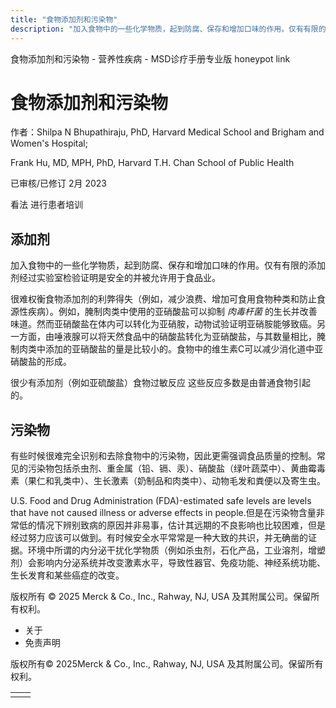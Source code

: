 ```yaml
---
title: "食物添加剂和污染物"
description: "加入食物中的一些化学物质，起到防腐、保存和增加口味的作用。仅有有限的添加剂经过实验室检验证明是安全的并被允许用于食品业。"
---
```


﻿食物添加剂和污染物 \- 营养性疾病 \- MSD诊疗手册专业版 honeypot link

# 食物添加剂和污染物

作者：Shilpa N Bhupathiraju, PhD, Harvard Medical School and Brigham and Women's Hospital;

Frank Hu, MD, MPH, PhD, Harvard T.H. Chan School of Public Health

已审核/已修订 2月 2023

看法 进行患者培训

## 添加剂

加入食物中的一些化学物质，起到防腐、保存和增加口味的作用。仅有有限的添加剂经过实验室检验证明是安全的并被允许用于食品业。

很难权衡食物添加剂的利弊得失（例如，减少浪费、增加可食用食物种类和防止食源性疾病）。例如，腌制肉类中使用的亚硝酸盐可以抑制 _肉毒杆菌_ 的生长并改善味道。然而亚硝酸盐在体内可以转化为亚硝胺，动物试验证明亚硝胺能够致癌。另一方面，由唾液腺可以将天然食品中的硝酸盐转化为亚硝酸盐，与其数量相比，腌制肉类中添加的亚硝酸盐的量是比较小的。食物中的维生素C可以减少消化道中亚硝酸盐的形成。

很少有添加剂（例如亚硫酸盐）食物过敏反应 这些反应多数是由普通食物引起的。

## 污染物

有些时候很难完全识别和去除食物中的污染物，因此更需强调食品质量的控制。常见的污染物包括杀虫剂、重金属（铅、镉、汞）、硝酸盐（绿叶蔬菜中）、黄曲霉毒素（果仁和乳类中）、生长激素（奶制品和肉类中）、动物毛发和粪便以及寄生虫。

U.S. Food and Drug Administration (FDA)-estimated safe levels are levels that have not caused illness or adverse effects in people.但是在污染物含量非常低的情况下辨别致病的原因并非易事，估计其远期的不良影响也比较困难，但是经过努力应该可以做到。有时候安全水平常常是一种大致的共识，并无确凿的证据。环境中所谓的内分泌干扰化学物质（例如杀虫剂，石化产品，工业溶剂，增塑剂）会影响内分泌系统并改变激素水平，导致性器官、免疫功能、神经系统功能、生长发育和某些癌症的改变。



版权所有 © 2025
Merck & Co., Inc., Rahway, NJ, USA 及其附属公司。保留所有权利。

- 关于
- 免责声明

版权所有© 2025Merck & Co., Inc., Rahway, NJ, USA 及其附属公司。保留所有权利。

|     |     |
| --- | --- |
|  |  |
